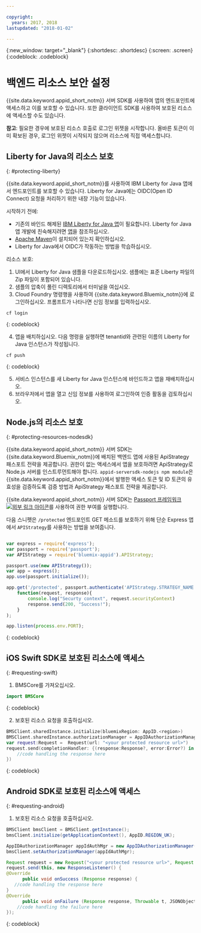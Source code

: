 ```yaml
---

copyright:
  years: 2017, 2018
lastupdated: "2018-01-02"

---
```

{:new_window: target="_blank"}
{:shortdesc: .shortdesc}
{:screen: .screen}
{:codeblock: .codeblock}


# 백엔드 리소스 보안 설정

{{site.data.keyword.appid_short_notm}} 서버 SDK를 사용하여 앱의 엔드포인트에 액세스하고 이를 보호할 수 있습니다. 또한 클라이언트 SDK를 사용하여 보호된 리소스에 액세스할 수도 있습니다.

**참고**: 필요한 경우에 보호된 리소스 호출로 로그인 위젯을 시작합니다. 올바른 토큰이 이미 확보된 경우, 로그인 위젯이 시작되지 않으며 리소스에 직접 액세스합니다.

## Liberty for Java의 리소스 보호
{: #protecting-liberty}

{{site.data.keyword.appid_short_notm}}를 사용하여 IBM Liberty for Java 앱에서 엔드포인트를 보호할 수 있습니다. Liberty for Java에는 OIDC(Open ID Connect) 요청을 처리하기 위한 내장 기능이 있습니다.

시작하기 전에:
* 기존의 바인드 해제된 [IBM Liberty for Java 앱](https://console.bluemix.net/catalog/starters/liberty-for-java)이 필요합니다. 
Liberty for Java 앱 개발에 친숙해지려면 [앱](/docs/runtimes/liberty/index.html)을 참조하십시오.
* [Apache Maven](https://maven.apache.org/download.cgi)이 설치되어 있는지 확인하십시오.
* Liberty for Java에서 OIDC가 작동하는 방법을 학습하십시오.

리소스 보호:

1. UI에서 Liberty for Java 샘플을 다운로드하십시오. 샘플에는 표준 Liberty 파일의 Zip 파일이 포함되어 있습니다.
2. 샘플의 압축이 풀린 디렉토리에서 터미널을 여십시오.
3. Cloud Foundry 명령행을 사용하여 {{site.data.keyword.Bluemix_notm}}에 로그인하십시오. 프롬프트가 나타나면 신임 정보를 입력하십시오.

  ```
  cf login
  ```
  {: codeblock}

4. 앱을 배치하십시오. 다음 명령을 실행하면 tenantid와 관련된 이름의 Liberty for Java 인스턴스가 작성됩니다.

  ```
  cf push
  ```
  {: codeblock}

5. 서비스 인스턴스를 새 Liberty for Java 인스턴스에 바인드하고 앱을 재배치하십시오.
6. 브라우저에서 앱을 열고 신임 정보를 사용하여 로그인하여 인증 활동을 검토하십시오.

## Node.js의 리소스 보호
{: #protecting-resources-nodesdk}

{{site.data.keyword.appid_short_notm}} 서버 SDK는 {{site.data.keyword.Bluemix_notm}}에 배치된 백엔드 앱에 사용된 ApiStrategy 패스포트 전략을 제공합니다. 권한이 없는 액세스에서 앱을 보호하려면 ApiStrategy로 Node.js 서버를 인스트루먼트해야 합니다. `appid-serversdk-nodejs npm module`은 {{site.data.keyword.appid_short_notm}}에서 발행한 액세스 토큰 및 ID 토큰의 유효성을 검증하도록 검증 방법과 ApiStrategy 패스포트 전략을 제공합니다.

{{site.data.keyword.appid_short_notm}} 서버 SDK는 <a href="http://passportjs.org/" target="_blank">Passport 프레임워크 <img src="../../icons/launch-glyph.svg" alt="외부 링크 아이콘"></a>를 사용하여 권한 부여를 실행합니다.

다음 스니펫은 `/protected` 엔드포인트 GET 메소드를 보호하기 위해
단순 Express 앱에서 `APIStrategy`를 사용하는 방법을 보여줍니다.

  ```JavaScript

var express = require('express');
  var passport = require('passport');
  var APIStrategy = require('bluemix-appid').APIStrategy;

  passport.use(new APIStrategy());
  var app = express();
  app.use(passport.initialize());

  app.get('/protected', passport.authenticate('APIStrategy.STRATEGY_NAME', {session: false }),
      function(request, response){
          console.log("Securty context", request.securityContext)    
          response.send(200, "Success!");
      }
  );

  app.listen(process.env.PORT);
  ```
  {: codeblock}


## iOS Swift SDK로 보호된 리소스에 액세스
{: #requesting-swift}

1. BMSCore를 가져오십시오.

  ```swift
  import BMSCore
  ```
  {: codeblock}

2. 보호된 리소스 요청을 호출하십시오.

  ```swift
  BMSClient.sharedInstance.initialize(bluemixRegion: AppID.<region>)
  BMSClient.sharedInstance.authorizationManager = AppIDAuthorizationManager(appid:AppID.sharedInstance)
  var request:Request =  Request(url: "<your protected resource url>")
  request.send(completionHandler: {(response:Response?, error:Error?) in
      //code handling the response here
  })
  ```
  {: codeblock}


## Android SDK로 보호된 리소스에 액세스
{: #requesting-android}

1. 보호된 리소스 요청을 호출하십시오.

  ```java
  BMSClient bmsClient = BMSClient.getInstance();
  bmsClient.initialize(getApplicationContext(), AppID.REGION_UK);

  AppIDAuthorizationManager appIdAuthMgr = new AppIDAuthorizationManager(AppID.getInstance())
  bmsClient.setAuthorizationManager(appIdAuthMgr);

  Request request = new Request("<your protected resource url>", Request.GET);
  request.send(this, new ResponseListener() {
  @Override
		public void onSuccess (Response response) {
     //code handling the response here
  }
  @Override
		public void onFailure (Response response, Throwable t, JSONObject extendedInfo) {
      //code handling the failure here
  });
  ```
  {: codeblock}
